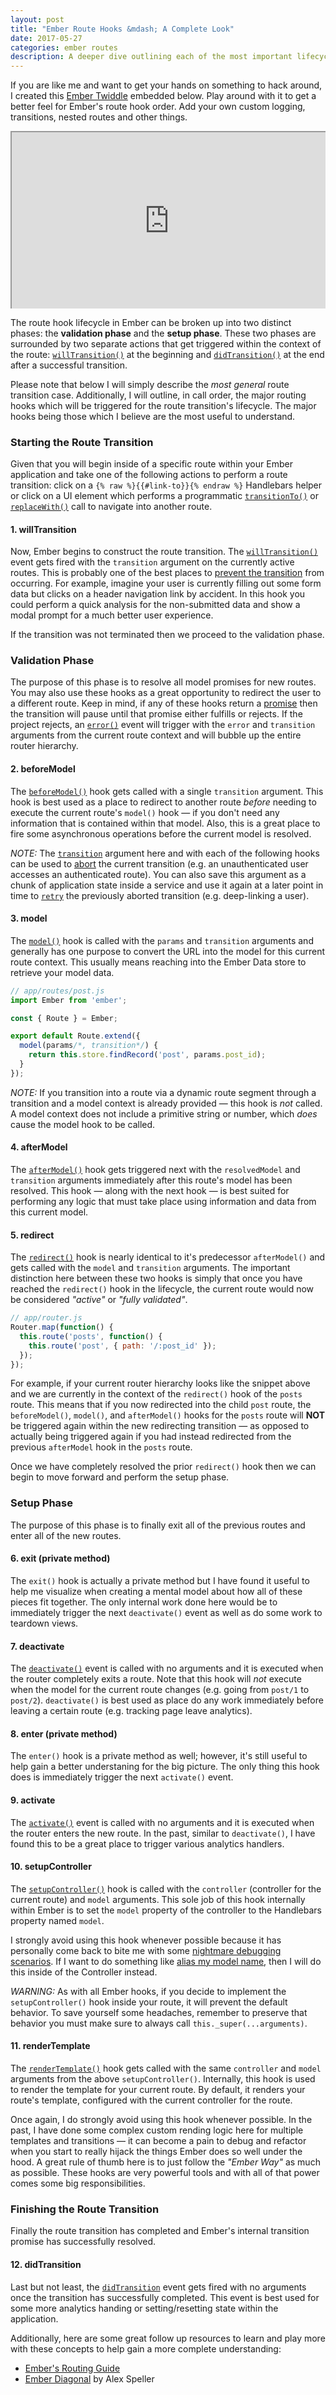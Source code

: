 ```yaml
---
layout: post
title: "Ember Route Hooks &mdash; A Complete Look"
date: 2017-05-27
categories: ember routes
description: A deeper dive outlining each of the most important lifecycle hooks for Ember's internal routing structure
---
```


If you are like me and want to get your hands on something to hack around, I created this [Ember Twiddle](https://ember-twiddle.com/d65fd3522359c0c6299d7af16cbfd5e5) embedded below. Play around with it to get a better feel for Ember's route hook order. Add your own custom logging, transitions, nested routes and other things.


<div class="embed no-print" style="position: relative; height: 0px; overflow: hidden; max-width: 100%; padding-bottom: 56.25%;"><iframe src="https://ember-twiddle.com/d65fd3522359c0c6299d7af16cbfd5e5?fullScreen=true" style="position: absolute; top: 0px; left: 0px; width: 100%; height: 100%;"></iframe></div>


The route hook lifecycle in Ember can be broken up into two distinct phases: the **validation phase** and the **setup phase**. These two phases are surrounded by two separate actions that get triggered within the context of the route: [`willTransition()`](https://www.emberjs.com/api/classes/Ember.Route.html#event_willTransition) at the beginning and [`didTransition()`](https://www.emberjs.com/api/classes/Ember.Route.html#event_didTransition) at the end after a successful transition.

Please note that below I will simply describe the _most general_ route transition case. Additionally, I will outline, in call order, the major routing hooks which will be triggered for the route transition's lifecycle. The major hooks being those which I believe are the most useful to understand.

### Starting the Route Transition
Given that you will begin inside of a specific route within your Ember application and take one of the following actions to perform a route transition: click on a `{% raw %}{{#link-to}}{% endraw %}` Handlebars helper or click on a UI element which performs a programmatic [`transitionTo()`](https://www.emberjs.com/api/classes/Ember.Route.html#method_transitionTo) or [`replaceWith()`](https://www.emberjs.com/api/classes/Ember.Route.html#method_replaceWith) call to navigate into another route.

#### 1. willTransition
Now, Ember begins to construct the route transition. The [`willTransition()`](https://guides.emberjs.com/v2.13.0/routing/preventing-and-retrying-transitions/#toc_preventing-transitions-via-code-willtransition-code) event gets fired with the `transition` argument on the currently active routes. This is probably one of the best places to [prevent the transition](https://guides.emberjs.com/v2.13.0/routing/preventing-and-retrying-transitions/#toc_preventing-transitions-via-code-willtransition-code) from occurring. For example, imagine your user is currently filling out some form data but clicks on a header navigation link by accident. In this hook you could perform a quick analysis for the non-submitted data and show a modal prompt for a much better user experience.

If the transition was not terminated then we proceed to the validation phase.

### Validation Phase
The purpose of this phase is to resolve all model promises for new routes. You may also use these hooks as a great opportunity to redirect the user to a different route. Keep in mind, if any of these hooks return a [promise](https://developer.mozilla.org/en-US/docs/Web/JavaScript/Reference/Global_Objects/Promise) then the transition will pause until that promise either fulfills or rejects. If the project rejects, an [`error()`](https://guides.emberjs.com/v2.13.0/routing/loading-and-error-substates/#toc_the-code-error-code-event) event will trigger with the `error` and `transition` arguments from the current route context and will bubble up the entire router hierarchy.

#### 2. beforeModel
The [`beforeModel()`](https://www.emberjs.com/api/classes/Ember.Route.html#method_beforeModel) hook gets called with a single `transition` argument. This hook is best used as a place to redirect to another route _before_ needing to execute the current route's `model()` hook &mdash; if you don't need any information that is contained within that model. Also, this is a great place to fire some asynchronous operations before the current model is resolved.

_NOTE:_ The [`transition`](https://www.emberjs.com/api/classes/Transition.html) argument here and with each of the following hooks can be used to [abort](https://www.emberjs.com/api/classes/Transition.html#method_abort) the current transition (e.g. an unauthenticated user accesses an authenticated route). You can also save this argument as a chunk of application state inside a service and use it again at a later point in time to [`retry`](https://www.emberjs.com/api/classes/Transition.html#method_retry) the previously aborted transition (e.g. deep-linking a user).

#### 3. model
The [`model()`](https://www.emberjs.com/api/classes/Ember.Route.html#method_model) hook is called with the `params` and `transition` arguments and generally has one purpose to convert the URL into the model for this current route context. This usually means reaching into the Ember Data store to retrieve your model data.

```js
// app/routes/post.js
import Ember from 'ember';

const { Route } = Ember;

export default Route.extend({
  model(params/*, transition*/) {
    return this.store.findRecord('post', params.post_id);
  }
});
```

_NOTE:_ If you transition into a route via a dynamic route segment through a transition and a model context is already provided &mdash; this hook is _not_ called. A model context does not include a primitive string or number, which _does_ cause the model hook to be called.

#### 4. afterModel
The [`afterModel()`](https://www.emberjs.com/api/classes/Ember.Route.html#method_afterModel) hook gets triggered next with the `resolvedModel` and `transition` arguments immediately after this route's model has been resolved. This hook &mdash; along with the next hook &mdash; is best suited for performing any logic that must take place using information and data from this current model.

#### 5. redirect
The [`redirect()`](https://www.emberjs.com/api/classes/Ember.Route.html#method_redirect) hook is nearly identical to it's predecessor `afterModel()` and gets called with the `model` and `transition` arguments. The  important distinction here between these two hooks is simply that once you have reached the `redirect()` hook in the lifecycle, the current route would now be considered _"active"_ or _"fully validated"_.

```js
// app/router.js
Router.map(function() {
  this.route('posts', function() {
    this.route('post', { path: '/:post_id' });
  });
});
```

For example, if your current router hierarchy looks like the snippet above and we are currently in the context of the `redirect()` hook of the `posts` route. This means that if you now redirected into the child `post` route, the `beforeModel()`, `model()`, and `afterModel()` hooks for the `posts` route will **NOT** be triggered again within the new redirecting transition &mdash; as opposed to actually being triggered again if you had instead redirected from the previous `afterModel` hook in the `posts` route.

Once we have completely resolved the prior `redirect()` hook then we can begin to move forward and perform the setup phase.

### Setup Phase
The purpose of this phase is to finally exit all of the previous routes and enter all of the new routes.

#### 6. exit (private method)
The `exit()` hook is actually a private method but I have found it useful to help me visualize when creating a mental model about how all of these pieces fit together. The only internal work done here would be to immediately trigger the next `deactivate()` event as well as do some work to teardown views.

#### 7. deactivate
The [`deactivate()`](https://www.emberjs.com/api/classes/Ember.Route.html#method_deactivate) event is called with no arguments and it is executed when the router completely exits a route. Note that this hook will _not_ execute when the model for the current route changes (e.g. going from `post/1` to `post/2`). `deactivate()` is best used as place do any work immediately before leaving a certain route (e.g. tracking page leave analytics).

#### 8. enter (private method)
The `enter()` hook is a private method as well; however, it's still useful to help gain a better understaning for the big picture. The only thing this hook does is immediately trigger the next `activate()` event.

#### 9. activate
The [`activate()`](https://www.emberjs.com/api/classes/Ember.Route.html#method_activate) event is called with no arguments and it is executed when the router enters the new route. In the past, similar to `deactivate()`, I have found this to be a great place to trigger various analytics handlers.

#### 10. setupController
The [`setupController()`](https://www.emberjs.com/api/classes/Ember.Route.html#method_setupController) hook is called with the `controller` (controller for the current route) and `model` arguments. This sole job of this hook internally within Ember is to set the `model` property of the controller to the Handlebars property named `model`.

I strongly avoid using this hook whenever possible because it has personally come back to bite me with some [nightmare debugging scenarios](https://www.mutuallyhuman.com/blog/2017/02/17/debugging-your-assumptions-ember-edition). If I want to do something like [alias my model name](https://github.com/DockYard/styleguides/blob/master/engineering/ember.md#alias-your-model), then I will do this inside of the Controller instead.

_WARNING:_ As with all Ember hooks, if you decide to implement the `setupController()` hook inside your route, it will prevent the default behavior. To save yourself some headaches, remember to preserve that behavior you must make sure to always call `this._super(...arguments)`.

#### 11. renderTemplate
The [`renderTemplate()`](https://www.emberjs.com/api/classes/Ember.Route.html#method_renderTemplate) hook gets called with the same `controller` and `model` arguments from the above `setupController()`. Internally, this hook is used to render the template for your current route. By default, it renders your route's template, configured with the current controller for the route.

Once again, I do strongly avoid using this hook whenever possible. In the past, I have done some complex custom rending logic here for multiple templates and transitions &mdash; it can become a pain to debug and refactor when you start to really hijack the things Ember does so well under the hood. A great rule of thumb here is to just follow the _"Ember Way"_ as much as possible. These hooks are very powerful tools and with all of that power comes some big responsibilities.

### Finishing the Route Transition
Finally the route transition has completed and Ember's internal transition promise has successfully resolved.

#### 12. didTransition
Last but not least, the [`didTransition`](https://www.emberjs.com/api/classes/Ember.Route.html#event_didTransition) event gets fired with no arguments once the transition has successfully completed. This event is best used for some more analytics handing or setting/resetting state within the application.

Additionally, here are some great follow up resources to learn and play more with these concepts to help gain a more complete understanding:

* [Ember's Routing Guide](https://guides.emberjs.com/v2.13.0/routing/)
* [Ember Diagonal](http://alexspeller.com/ember-diagonal/route/posts) by Alex Speller
